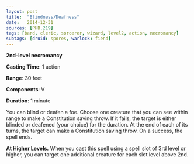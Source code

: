 ```yaml
---
layout: post
title:  "Blindness/Deafness"
date:   2014-12-31
sources: [PHB.219]
tags: [bard, cleric, sorcerer, wizard, level2, action, necromancy]
subtags: [druid: spores, warlock: fiend]
---
```


**2nd-level necromancy**

**Casting Time**: 1 action

**Range**: 30 feet

**Components**: V

**Duration**: 1 minute

You can blind or deafen a foe. Choose one creature that you can see within range to make a Constitution saving throw. If it fails, the target is either blinded or deafened (your choice) for the duration. At the end of each of its turns, the target can make a Constitution saving throw. On a success, the spell ends.

**At Higher Levels.** When you cast this spell using a spell slot of 3rd level or higher, you can target one additional creature for each slot level above 2nd.

